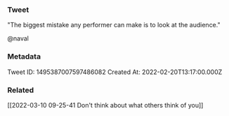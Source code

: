 ### Tweet
"The biggest mistake any performer can make is to look at the audience."

@naval

### Metadata
Tweet ID: 1495387007597486082
Created At: 2022-02-20T13:17:00.000Z

### Related
[[2022-03-10 09-25-41 Don't think about what others think of you]]
